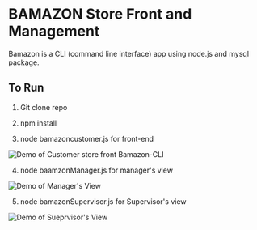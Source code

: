 # BAMAZON Store Front and Management

Bamazon is a CLI (command line interface) app using node.js and mysql package.

## To Run

1. Git clone repo

2. npm install

3. node bamazoncustomer.js for front-end

  ![Demo of Customer store front Bamazon-CLI](http://g.recordit.co/4cTl3YYJD5.gif)

4. node baamzonManager.js for manager's view

![Demo of Manager's View](http://g.recordit.co/moFghVGb33.gif)

5. node bamazonSupervisor.js for Supervisor's view

![Demo of Sueprvisor's View](http://g.recordit.co/G5wLq3rtlU.gif)